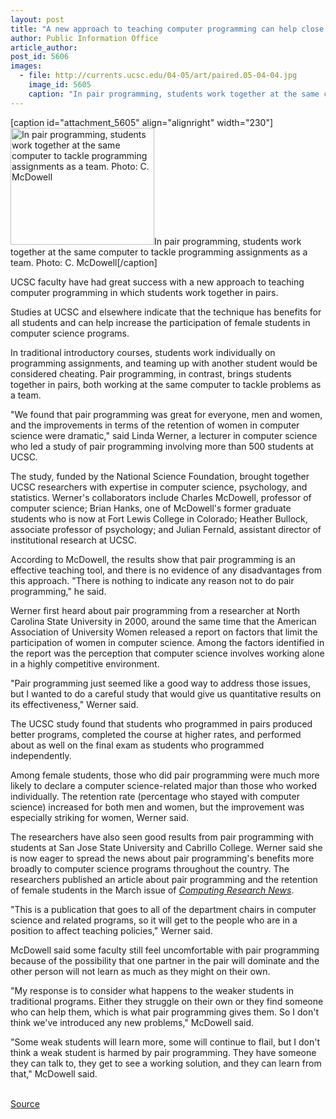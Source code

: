 ```yaml
---
layout: post
title: "A new approach to teaching computer programming can help close the gender gap in computer science, researchers say"
author: Public Information Office
article_author: 
post_id: 5606
images:
  - file: http://currents.ucsc.edu/04-05/art/paired.05-04-04.jpg
    image_id: 5605
    caption: "In pair programming, students work together at the same computer to tackle programming assignments as a team. Photo: C. McDowell"
---
```


[caption id="attachment_5605" align="alignright" width="230"]<a href="http://dev-ucsc-news.pantheonsite.io/wp-content/uploads/2005/04/paired.05-04-04.jpg"><img class="size-full wp-image-5605" src="http://dev-ucsc-news.pantheonsite.io/wp-content/uploads/2005/04/paired.05-04-04.jpg" alt="In pair programming, students work together at the same computer to tackle programming assignments as a team. Photo: C. McDowell" width="230" height="187" /></a>In pair programming, students work together at the same computer to tackle programming assignments as a team. Photo: C. McDowell[/caption]
<a name="content" id="content"></a>
<p>
  UCSC faculty have had great success with a new approach to teaching computer programming in which students work together in pairs.
</p>
<p>
  Studies at UCSC and elsewhere indicate that the technique has benefits for all students and can help increase the participation of female students in computer science programs.
</p>
<p>
  In traditional introductory courses, students work individually on programming assignments, and teaming up with another student would be considered cheating. Pair programming, in contrast, brings students together in pairs, both working at the same computer to tackle problems as a team.
</p>
<p>
  "We found that pair programming was great for everyone, men and women, and the improvements in terms of the retention of women in computer science were dramatic," said Linda Werner, a lecturer in computer science who led a study of pair programming involving more than 500 students at UCSC.
</p>
<p>
  The study, funded by the National Science Foundation, brought together UCSC researchers with expertise in computer science, psychology, and statistics. Werner's collaborators include Charles McDowell, professor of computer science; Brian Hanks, one of McDowell's former graduate students who is now at Fort Lewis College in Colorado; Heather Bullock, associate professor of psychology; and Julian Fernald, assistant director of institutional research at UCSC.
</p>
<p>
  According to McDowell, the results show that pair programming is an effective teaching tool, and there is no evidence of any disadvantages from this approach. "There is nothing to indicate any reason not to do pair programming," he said.
</p>
<p>
  Werner first heard about pair programming from a researcher at North Carolina State University in 2000, around the same time that the American Association of University Women released a report on factors that limit the participation of women in computer science. Among the factors identified in the report was the perception that computer science involves working alone in a highly competitive environment.
</p>
<p>
  "Pair programming just seemed like a good way to address those issues, but I wanted to do a careful study that would give us quantitative results on its effectiveness," Werner said.
</p>
<p>
  The UCSC study found that students who programmed in pairs produced better programs, completed the course at higher rates, and performed about as well on the final exam as students who programmed independently.
</p>
<p>
  Among female students, those who did pair programming were much more likely to declare a computer science-related major than those who worked individually. The retention rate (percentage who stayed with computer science) increased for both men and women, but the improvement was especially striking for women, Werner said.
</p>
<p>
  The researchers have also seen good results from pair programming with students at San Jose State University and Cabrillo College. Werner said she is now eager to spread the news about pair programming's benefits more broadly to computer science programs throughout the country. The researchers published an article about pair programming and the retention of female students in the March issue of <a href="http://www.cra.org/CRN/articles/march05/werner.html"><i>Computing Research News</i></a>.
</p>
<p>
  "This is a publication that goes to all of the department chairs in computer science and related programs, so it will get to the people who are in a position to affect teaching policies," Werner said.
</p>
<p>
  McDowell said some faculty still feel uncomfortable with pair programming because of the possibility that one partner in the pair will dominate and the other person will not learn as much as they might on their own.
</p>
<p>
  "My response is to consider what happens to the weaker students in traditional programs. Either they struggle on their own or they find someone who can help them, which is what pair programming gives them. So I don't think we've introduced any new problems," McDowell said.
</p>
<p>
  "Some weak students will learn more, some will continue to flail, but I don't think a weak student is harmed by pair programming. They have someone they can talk to, they get to see a working solution, and they can learn from that," McDowell said.<br>
  <br>
</p>
<p><a href="http://www1.ucsc.edu/currents/04-05/04-04/pair.asp" title="Permalink to pair">Source</a></p>

